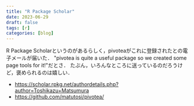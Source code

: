 ```yaml
---
title: "R Package Scholar"
date: 2023-06-29
draft: false
tags: [r]
categories: [blog]
---
```


R Package Scholarというのがあるらしく，pivoteaがこれに登録されたとの電子メールが届いた．
"pivotea is quite a useful package so we created some page tools for it!"だとさ．
たぶん，いろんなところに送っているのだろうけど，褒められるのは嬉しい．

- https://scholar.rpkg.net/authordetails.php?author=Toshikazu+Matsumura
- https://github.com/matutosi/pivotea/
